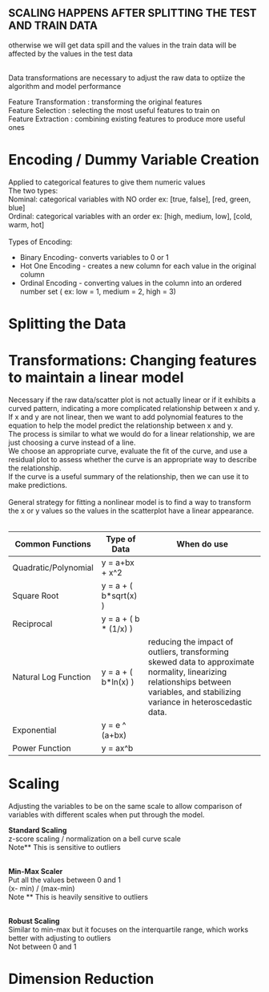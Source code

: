 ## SCALING HAPPENS AFTER SPLITTING THE TEST AND TRAIN DATA
otherwise we will get data spill and the values in the train data will be affected by the values in the test data <br><br>

Data transformations are necessary to adjust the raw data to optiize the algorithm and model performance


Feature Transformation : transforming the original features <Br>
Feature Selection :  selecting the most useful features to train on <br>
Feature Extraction : combining existing features to produce more useful ones <br>


# Encoding / Dummy Variable Creation
Applied to categorical features to give them numeric values <br>
The two types: <Br>
Nominal: categorical variables with NO order ex: [true, false], [red, green, blue]  <br>
Ordinal: categorical variables with an order ex: [high, medium, low], [cold, warm, hot] <Br>
<Br>
Types of Encoding: <br>
* Binary  Encoding- converts variables to 0 or 1
* Hot One Encoding - creates a new column for each value in the original column
* Ordinal Encoding - converting values in the column into an ordered number set ( ex: low = 1, medium = 2, high = 3)

# Splitting the Data

# Transformations: Changing features to maintain a linear model
Necessary if the raw data/scatter plot is not actually linear or if it exhibits a curved pattern, indicating a more complicated relationship between x and y. <Br>
If x and y are not linear, then we want to add polynomial features to the equation to help the model predict the relationship between x and y. <br>
The process is similar to what we would do for a linear relationship, we are just choosing a curve instead of a line. <br>
We choose an appropriate curve, evaluate the fit of the curve, and use a residual plot to assess whether the curve is an appropriate way to describe the relationship. <br>
If the curve is a useful summary of the relationship, then we can use it to make predictions. <br>
<br>
General strategy for fitting a nonlinear model is to find a way to transform the x or y values so the values in the scatterplot have a linear appearance. <br> <br>

| Common Functions       | Type of Data          | When do use         |
| -----------------------| ----------------------|----------------------|
| Quadratic/Polynomial   | y = a+bx + x^2        |     |
| Square Root            | y = a + ( b*sqrt(x) ) |      |
| Reciprocal             | y = a + ( b * (1/x) ) |       | 
| Natural Log Function   | y = a + ( b*ln(x) )   |  reducing the impact of outliers, transforming skewed data to approximate normality, linearizing relationships between variables, and stabilizing variance in heteroscedastic data.      |
| Exponential            | y = e ^ (a+bx)        |      |
| Power Function         |  y = ax^b             |      |

# Scaling
Adjusting the variables to be on the same scale to allow comparison of variables with different scales when put through the model. <br>

__Standard Scaling__ <br>
z-score scaling / normalization on a bell curve scale <br>
Note** This is sensitive to outliers <br> <br>

__Min-Max Scaler__ <br>
Put all the values between 0 and 1 <br>
(x- min) / (max-min) <br>
Note **  This is heavily sensitive to outliers <br> <br>
 
__Robust Scaling__ <br>
Similar to min-max but it focuses on the interquartile range, which works better with adjusting to outliers <br>
Not between 0 and 1


# Dimension Reduction

